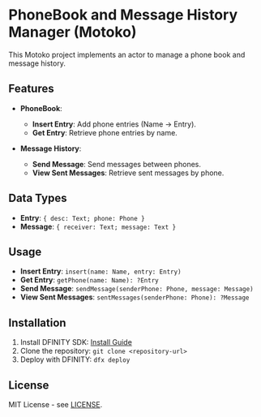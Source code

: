 # PhoneBook and Message History Manager (Motoko)

This Motoko project implements an actor to manage a phone book and message history.

## Features

- **PhoneBook**:
  - **Insert Entry**: Add phone entries (Name -> Entry).
  - **Get Entry**: Retrieve phone entries by name.

- **Message History**:
  - **Send Message**: Send messages between phones.
  - **View Sent Messages**: Retrieve sent messages by phone.

## Data Types

- **Entry**: `{ desc: Text; phone: Phone }`
- **Message**: `{ receiver: Text; message: Text }`

## Usage

- **Insert Entry**: `insert(name: Name, entry: Entry)`
- **Get Entry**: `getPhone(name: Name): ?Entry`
- **Send Message**: `sendMessage(senderPhone: Phone, message: Message)`
- **View Sent Messages**: `sentMessages(senderPhone: Phone): ?Message`

## Installation

1. Install DFINITY SDK: [Install Guide](https://sdk.dfinity.org/docs/developers-guide/install-upgrade-remove.html)
2. Clone the repository: `git clone <repository-url>`
3. Deploy with DFINITY: `dfx deploy`

## License

MIT License - see [LICENSE](LICENSE).
